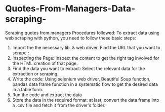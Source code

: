 # Quotes-From-Managers-Data-scraping-
Scraping quotes from managers 
Procedures followed:  To extract data using web scraping with python, you need to follow these basic steps:

1.	Import the the necessary lib. & web driver. Find the URL that you want to scrape : 
2.	Inspecting the Page: Inspect the content to get the right tag involved for the HTML creation of that page.
3.	Find the data you want to extract: Select the relevant data for the extraction or scraping.
4.	Write the code: Using selenium web driver, Beautiful Soup function, pandas data frame function in a systematic flow to get the desired data in a table form.
5.	Run the code and extract the data 
6.	Store the data in the required format: at last, convert the data frame into a .csv file and fetch it from the driver's folder.

